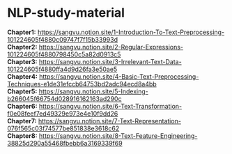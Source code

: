 # NLP-study-material

<strong>Chapter1:</strong>  https://sangvu.notion.site/1-Introduction-To-Text-Preprocessing-101224605f4880c09747f7f15b33993d <br />
<strong>Chapter2:</strong>  https://sangvu.notion.site/2-Regular-Expressions-101224605f4880798450c5a82d0913c5 <br />
<strong>Chapter3:</strong>  https://sangvu.notion.site/3-Irrelevant-Text-Data-101224605f4880ffa4d9d26fa3e50ae5 <br />
<strong>Chapter4:</strong>  https://sangvu.notion.site/4-Basic-Text-Preprocessing-Techniques-e1de31efccb64753bd2adc94ecd8a4bb <br />
<strong>Chapter5:</strong>  https://sangvu.notion.site/5-Indexing-b266045f66754d028916162163ad290c <br />
<strong>Chapter6:</strong>  https://sangvu.notion.site/6-Text-Transformation-f0e08feef7ed49329e973e4e10f9dd26 <br />
<strong>Chapter7:</strong>  https://sangvu.notion.site/7-Text-Representation-076f565c03f74577be851838e3618c62 <br />
<strong>Chapter8:</strong>  https://sangvu.notion.site/8-Text-Feature-Engineering-38825d290a55468fbebb6a3169339f69 <br />
